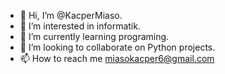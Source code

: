 - 👋 Hi, I’m @KacperMiaso.
- 👀 I’m interested in informatik.
- 🌱 I’m currently learning programing.
- 💞️ I’m looking to collaborate on Python projects.
- 📫 How to reach me miasokacper6@gmail.com

<!---
KacperMiaso/KacperMiaso is a ✨ special ✨ repository because its `README.md` (this file) appears on your GitHub profile.
You can click the Preview link to take a look at your changes.
--->
